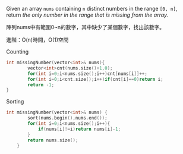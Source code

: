Given an array `nums` containing `n` distinct numbers in the range `[0, n]`, return _the only number in the range that is missing from the array._

陣列nums中有範圍0~n的數字，其中缺少了某個數字，找出該數字。

進階：O(n)時間，O(1)空間

Counting

```cpp
int missingNumber(vector<int>& nums){
        vector<int>cnt(nums.size()+1,0);
        for(int i=0;i<nums.size();i++)cnt[nums[i]]++;
        for(int i=0;i<cnt.size();i++)if(cnt[i]==0)return i;
        return -1;
}
```

Sorting

```cpp
int missingNumber(vector<int>& nums) {
        sort(nums.begin(),nums.end());
        for(int i=0;i<nums.size();i++){
            if(nums[i]!=i)return nums[i]-1;
        }
        return nums.size();
    }
```

